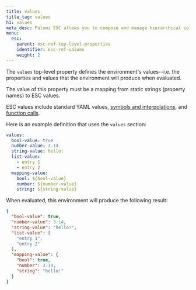 ```yaml
---
title: values
title_tag: values
h1: values
meta_desc: Pulumi ESC allows you to compose and manage hierarchical collections of configuration and secrets and consume them in various ways.
menu:
  esc:
    parent: esc-ref-top-level-properties
    identifier: esc-ref-values
    weight: 2
---
```


The `values` top-level property defines the environment's values--i.e. the properties and values that the environment will produce when evaluated.

The value of this property must be a mapping from static strings (property names) to ESC values.

ESC values include standard YAML values, [symbols and interpolations](/docs/esc/reference/value-references), and [function calls](/docs/esc/reference/builtin-functions).

Here is an example definition that uses the `values` section:

```yaml
values:
  bool-value: true
  number-value: 3.14
  string-value: hello!
  list-value:
    - entry 1
    - entry 2
  mapping-value:
    bool: ${bool-value}
    number: ${number-value}
    string: ${string-value}
```

When evaluated, this environment will produce the following result:

```json
{
  "bool-value": true,
  "number-value": 3.14,
  "string-value": "hello!",
  "list-value": [
    "entry 1",
    "entry 2"
  ],
  "mapping-value": {
    "bool": true,
    "number": 3.14,
    "string": "hello!"
  }
}
```
